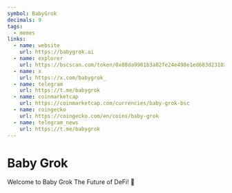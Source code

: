 ```yaml
---
symbol: BabyGrok
decimals: 9
tags:
  - memes
links:
  - name: website
    url: https://babygrok.ai
  - name: explorer
    url: https://bscscan.com/token/0x88da9901b3a02fe24e498e1ed683d2310383e295
  - name: x
    url: https://x.com/babygrok_
  - name: telegram
    url: https://t.me/babygrok
  - name: coinmarketcap
    url: https://coinmarketcap.com/currencies/baby-grok-bsc
  - name: coingecko
    url: https://coingecko.com/en/coins/baby-grok
  - name: telegram_news
    url: https://t.me/babygrok
---
```


# Baby Grok

Welcome to Baby Grok The Future of DeFi! 🚀
